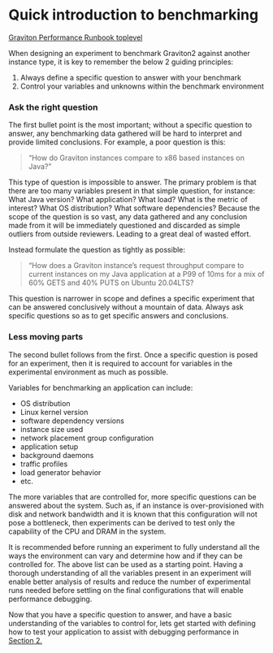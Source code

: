 # Quick introduction to benchmarking

[Graviton Performance Runbook toplevel](./README.md)

When designing an experiment to benchmark Graviton2 against another instance type, it is key to remember the below 2 guiding principles:

1. Always define a specific question to answer with your benchmark
2. Control your variables and unknowns within the benchmark environment

### Ask the right question

The first bullet point is the most important; without a specific question to answer, any benchmarking data gathered will be hard to interpret and provide limited conclusions.  For example, a poor question is this:

> “How do Graviton instances compare to x86 based instances on Java?”

This type of question is impossible to answer.  The primary problem is that there are too many variables present in that simple question, for instance: What Java version? What application? What load? What is the metric of interest?  What OS distribution? What software dependencies?  Because the scope of the question is so vast, any data gathered and any conclusion made from it will be immediately questioned and discarded as simple outliers from outside reviewers.  Leading to a great deal of wasted effort. 

Instead formulate the question as tightly as possible:

> “How does a Graviton instance’s request throughput compare to current instances on my Java application at a P99 of 10ms for a mix of 60% GETS and 40% PUTS on Ubuntu 20.04LTS?

This question is narrower in scope and defines a specific experiment that can be answered conclusively without a mountain of data.  Always ask specific questions so as to get specific answers and conclusions.  

### Less moving parts

The second bullet follows from the first.  Once a specific question is posed for an experiment, then it is required to account for variables in the experimental environment as much as possible.   

Variables for benchmarking an application can include: 
- OS distribution
- Linux kernel version
- software dependency versions
- instance size used
- network placement group configuration
- application setup
- background daemons
- traffic profiles
- load generator behavior 
- etc.  

The more variables that are controlled for, more specific questions can be answered about the system.  Such as, if an instance is over-provisioned with disk and network bandwidth and it is known that this configuration will not pose a bottleneck, then experiments can be derived to test only the capability of the CPU and DRAM in the system.  

It is recommended before running an experiment to fully understand all the ways the environment can vary and determine how and if they can be controlled for.  The above list can be used as a starting point.  Having a thorough understanding of all the variables present in an experiment will enable better analysis of results and reduce the number of experimental runs needed before settling on the final configurations that will enable performance debugging.  

Now that you have a specific question to answer, and have a basic understanding of the variables to control for, lets get started with defining how to test your application to assist with debugging performance in [Section 2.](./defining_your_benchmark.md)



